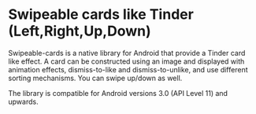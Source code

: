 Swipeable cards like Tinder (Left,Right,Up,Down)
=================

Swipeable-cards is a native library for Android that provide a Tinder card like effect. A card can be constructed using an image and displayed with animation effects, dismiss-to-like and dismiss-to-unlike, and use different sorting mechanisms. You can swipe up/down as well.

The library is compatible for Android versions 3.0 (API Level 11) and upwards.
